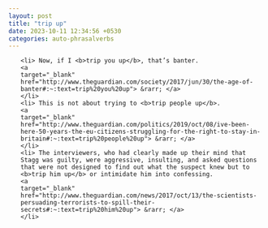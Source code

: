 ```yaml
---
layout: post
title: "trip up"
date: 2023-10-11 12:34:56 +0530
categories: auto-phrasalverbs
---
```

<ol>

    <li> Now, if I <b>trip you up</b>, that’s banter.
    <a 
    target="_blank" 
    href="http://www.theguardian.com/society/2017/jun/30/the-age-of-banter#:~:text=trip%20you%20up"> &rarr; </a>
    </li>
    <li> This is not about trying to <b>trip people up</b>.
    <a 
    target="_blank" 
    href="http://www.theguardian.com/politics/2019/oct/08/ive-been-here-50-years-the-eu-citizens-struggling-for-the-right-to-stay-in-britain#:~:text=trip%20people%20up"> &rarr; </a>
    </li>
    <li> The interviewers, who had clearly made up their mind that Stagg was guilty, were aggressive, insulting, and asked questions that were not designed to find out what the suspect knew but to <b>trip him up</b> or intimidate him into confessing.
    <a 
    target="_blank" 
    href="http://www.theguardian.com/news/2017/oct/13/the-scientists-persuading-terrorists-to-spill-their-secrets#:~:text=trip%20him%20up"> &rarr; </a>
    </li>